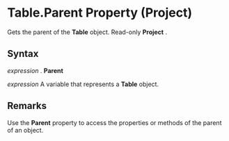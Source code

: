 
# Table.Parent Property (Project)

Gets the parent of the  **Table** object. Read-only **Project** .


## Syntax

 _expression_ . **Parent**

 _expression_ A variable that represents a **Table** object.


## Remarks

Use the  **Parent** property to access the properties or methods of the parent of an object.

